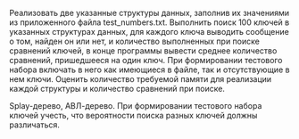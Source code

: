 Реализовать две указанные структуры данных, заполнив их значениями из приложенного файла test_numbers.txt. Выполнить поиск 100 ключей в указанных структурах данных, для каждого ключа выводить сообщение о том, найден он или нет, и количество выполненных при поиске сравнений ключей, в конце программы вывести среднее количество сравнений, пришедшееся на один ключ. При формировании тестового набора включать в него как имеющиеся в файле, так и отсутствующие в нем ключи. Оценить количество требуемой памяти для реализации каждой структуры и количество сравнений при поиске.

Splay-дерево, АВЛ-дерево. При формировании тестового набора ключей учесть, что вероятности поиска разных ключей должны различаться.